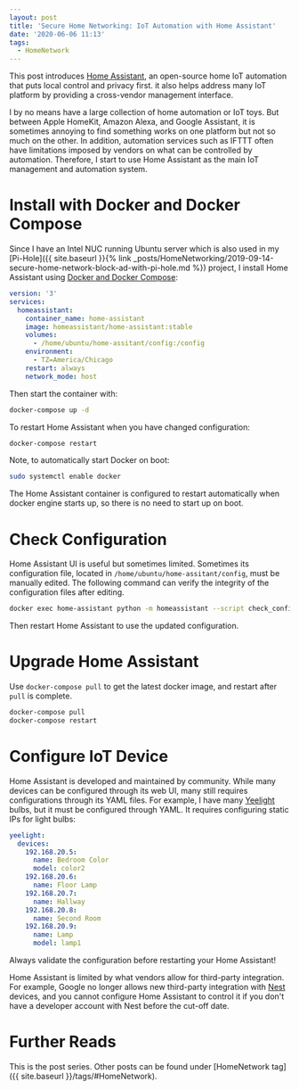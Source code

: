 ```yaml
---
layout: post
title: 'Secure Home Networking: IoT Automation with Home Assistant'
date: '2020-06-06 11:13'
tags:
  - HomeNetwork
---
```


This post introduces [Home Assistant](https://www.home-assistant.io/), an open-source home IoT automation that puts local control and privacy first. it also helps address many IoT platform by providing a cross-vendor management interface.

I by no means have a large collection of home automation or IoT toys. But between Apple HomeKit, Amazon Alexa, and Google Assistant, it is sometimes annoying to find something works on one platform but not so much on the other. In addition, automation services such as IFTTT often have limitations imposed by vendors on what can be controlled by automation. Therefore, I start to use Home Assistant as the main IoT management and automation system.

# Install with Docker and Docker Compose
Since I have an Intel NUC running Ubuntu server which is also used in my [Pi-Hole]({{ site.baseurl }}{% link _posts/HomeNetworking/2019-09-14-secure-home-network-block-ad-with-pi-hole.md %}) project, I install Home Assistant using [Docker and Docker Compose](https://www.home-assistant.io/docs/installation/docker/#docker-compose):

```yaml
version: '3'
services:
  homeassistant:
    container_name: home-assistant
    image: homeassistant/home-assistant:stable
    volumes:
      - /home/ubuntu/home-assitant/config:/config
    environment:
      - TZ=America/Chicago
    restart: always
    network_mode: host
```

Then start the container with:

```bash
docker-compose up -d
```

To restart Home Assistant when you have changed configuration:

```bash
docker-compose restart
```

Note, to automatically start Docker on boot:
```bash
sudo systemctl enable docker
```

The Home Assistant container is configured to restart automatically when docker engine starts up, so there is no need to start up on boot.

# Check Configuration
Home Assistant UI is useful but sometimes limited. Sometimes its configuration file, located in `/home/ubuntu/home-assitant/config`, must be manually edited. The following command can verify the integrity of the configuration files after editing.

```bash
docker exec home-assistant python -m homeassistant --script check_config --config /config
```

Then restart Home Assistant to use the updated configuration.

# Upgrade Home Assistant
Use `docker-compose pull` to get the latest docker image, and restart after `pull` is complete.

```bash
docker-compose pull
docker-compose restart
```

# Configure IoT Device
Home Assistant is developed and maintained by community. While many devices can be configured through its web UI, many still requires configurations through its YAML files. For example, I have many [Yeelight](https://www.home-assistant.io/integrations/yeelight/) bulbs, but it must be configured through YAML. It requires configuring static IPs for light bulbs:

```yaml
yeelight:
  devices:
    192.168.20.5:
      name: Bedroom Color
      model: color2
    192.168.20.6:
      name: Floor Lamp
    192.168.20.7:
      name: Hallway
    192.168.20.8:
      name: Second Room
    192.168.20.9:
      name: Lamp
      model: lamp1
```

Always validate the configuration before restarting your Home Assistant!

Home Assistant is limited by what vendors allow for third-party integration. For example, Google no longer allows new third-party integration with [Nest](https://www.home-assistant.io/integrations/nest/) devices, and you cannot configure Home Assistant to control it if you don't have a developer account with Nest before the cut-off date.

# Further Reads
This is the post series. Other posts can be found under [HomeNetwork tag]({{ site.baseurl }}/tags/#HomeNetwork).
